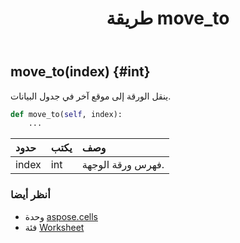﻿---
title: طريقة move_to
second_title: Aspose.Cells for Python via .NET API المراجع
description:
type: docs
weight: 170
url: /ar/python-net/aspose.cells/worksheet/move_to/
is_root: false
---
##  move_to(index) {#int}
ينقل الورقة إلى موقع آخر في جدول البيانات.



```python
def move_to(self, index):
    ...
```


| حدود| يكتب| وصف|
| :- | :- | :- |
| index | int | فهرس ورقة الوجهة.|



###  أنظر أيضا
* وحدة [aspose.cells](../../)
* فئة [Worksheet](/cells/ar/python-net/aspose.cells/worksheet)
